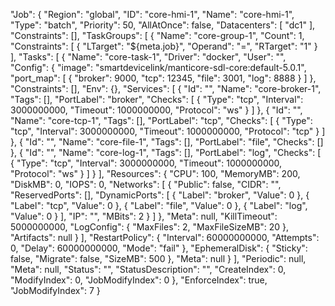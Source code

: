   "Job": {
   "Region": "global",
   "ID": "core-hmi-1",
   "Name": "core-hmi-1",
   "Type": "batch",
   "Priority": 50,
   "AllAtOnce": false,
   "Datacenters": [
    "dc1"
   ],
   "Constraints": [],
   "TaskGroups": [
    {
     "Name": "core-group-1",
     "Count": 1,
     "Constraints": [
      {
       "LTarget": "${meta.job}",
       "Operand": "=",
       "RTarget": "1"
      }
     ],
     "Tasks": [
      {
       "Name": "core-task-1",
       "Driver": "docker",
       "User": "",
       "Config": {
        "image": "smartdevicelink/manticore-sdl-core:default-5.0.1",
        "port_map": [
         {
          "broker": 9000,
          "tcp": 12345,
          "file": 3001,
          "log": 8888
         }
        ]
       },
       "Constraints": [],
       "Env": {},
       "Services": [
        {
         "Id": "",
         "Name": "core-broker-1",
         "Tags": [],
         "PortLabel": "broker",
         "Checks": [
          {
           "Type": "tcp",
           "Interval": 3000000000,
           "Timeout": 1000000000,
           "Protocol": "ws"
          }
         ]
        },
        {
         "Id": "",
         "Name": "core-tcp-1",
         "Tags": [],
         "PortLabel": "tcp",
         "Checks": [
          {
           "Type": "tcp",
           "Interval": 3000000000,
           "Timeout": 1000000000,
           "Protocol": "tcp"
          }
         ]
        },
        {
         "Id": "",
         "Name": "core-file-1",
         "Tags": [],
         "PortLabel": "file",
         "Checks": []
        },
        {
         "Id": "",
         "Name": "core-log-1",
         "Tags": [],
         "PortLabel": "log",
         "Checks": [
          {
           "Type": "tcp",
           "Interval": 3000000000,
           "Timeout": 1000000000,
           "Protocol": "ws"
          }
         ]
        }
       ],
       "Resources": {
        "CPU": 100,
        "MemoryMB": 200,
        "DiskMB": 0,
        "IOPS": 0,
        "Networks": [
         {
          "Public": false,
          "CIDR": "",
          "ReservedPorts": [],
          "DynamicPorts": [
           {
            "Label": "broker",
            "Value": 0
           },
           {
            "Label": "tcp",
            "Value": 0
           },
           {
            "Label": "file",
            "Value": 0
           },
           {
            "Label": "log",
            "Value": 0
           }
          ],
          "IP": "",
          "MBits": 2
         }
        ]
       },
       "Meta": null,
       "KillTimeout": 5000000000,
       "LogConfig": {
        "MaxFiles": 2,
        "MaxFileSizeMB": 20
       },
       "Artifacts": null
      }
     ],
     "RestartPolicy": {
      "Interval": 60000000000,
      "Attempts": 0,
      "Delay": 60000000000,
      "Mode": "fail"
     },
     "EphemeralDisk": {
      "Sticky": false,
      "Migrate": false,
      "SizeMB": 500
     },
     "Meta": null
    }
   ],
   "Periodic": null,
   "Meta": null,
   "Status": "",
   "StatusDescription": "",
   "CreateIndex": 0,
   "ModifyIndex": 0,
   "JobModifyIndex": 0
  },
  "EnforceIndex": true,
  "JobModifyIndex": 7
 }